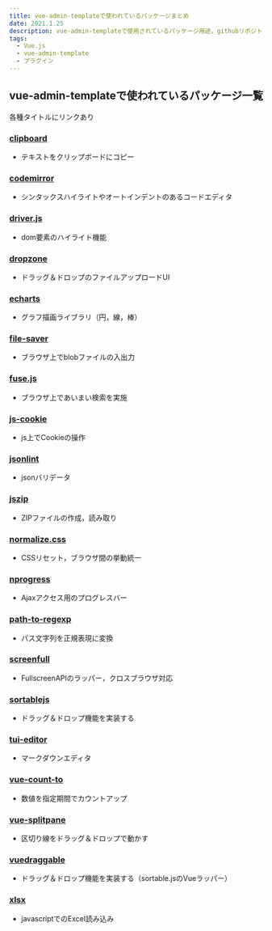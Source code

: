 ```yaml
---
title: vue-admin-templateで使われているパッケージまとめ
date: 2021.1.25
description: vue-admin-templateで使用されているパッケージ用途，githubリポジトリ等
tags: 
  - Vue.js
  - vue-admin-template
  - プラグイン
---
```


## vue-admin-templateで使われているパッケージ一覧
各種タイトルにリンクあり

### [clipboard](https://github.com/zenorocha/clipboard.js)

* テキストをクリップボードにコピー

### [codemirror](https://github.com/codemirror/CodeMirror)

* シンタックスハイライトやオートインデントのあるコードエディタ

### [driver.js](https://github.com/kamranahmedse/driver.js?files=1)

* dom要素のハイライト機能

### [dropzone](https://github.com/enyo/dropzone)

* ドラッグ＆ドロップのファイルアップロードUI


### [echarts](https://github.com/apache/echarts)

* グラフ描画ライブラリ（円，線，棒）

### [file-saver](https://github.com/eligrey/FileSaver.js/)

* ブラウザ上でblobファイルの入出力

### [fuse.js](https://github.com/krisk/fuse)
* ブラウザ上であいまい検索を実施

### [js-cookie](https://github.com/js-cookie/js-cookie)
* js上でCookieの操作

### [jsonlint](https://github.com/zaach/jsonlint)

* jsonバリデータ


### [jszip](https://github.com/Stuk/jszip)

* ZIPファイルの作成，読み取り


### [normalize.css](https://github.com/necolas/normalize.css/)

* CSSリセット，ブラウザ間の挙動統一

### [nprogress](https://github.com/rstacruz/nprogress)

* Ajaxアクセス用のプログレスバー

### [path-to-regexp](https://github.com/pillarjs/path-to-regexp)
* パス文字列を正規表現に変換


### [screenfull](https://github.com/sindresorhus/screenfull.js/)

* FullscreenAPIのラッパー，クロスブラウザ対応

### [sortablejs](https://github.com/SortableJS/Sortable)

* ドラッグ＆ドロップ機能を実装する

### [tui-editor](https://github.com/nhn/tui.editor)

* マークダウンエディタ

### [vue-count-to](https://github.com/PanJiaChen/vue-countTo)

* 数値を指定期間でカウントアップ


### [vue-splitpane](https://github.com/PanJiaChen/vue-split-pane)

* 区切り線をドラッグ＆ドロップで動かす

### [vuedraggable](https://github.com/SortableJS/Vue.Draggable)

* ドラッグ＆ドロップ機能を実装する（sortable.jsのVueラッパー）

### [xlsx](https://github.com/SheetJS/sheetjs)
* javascriptでのExcel読み込み

